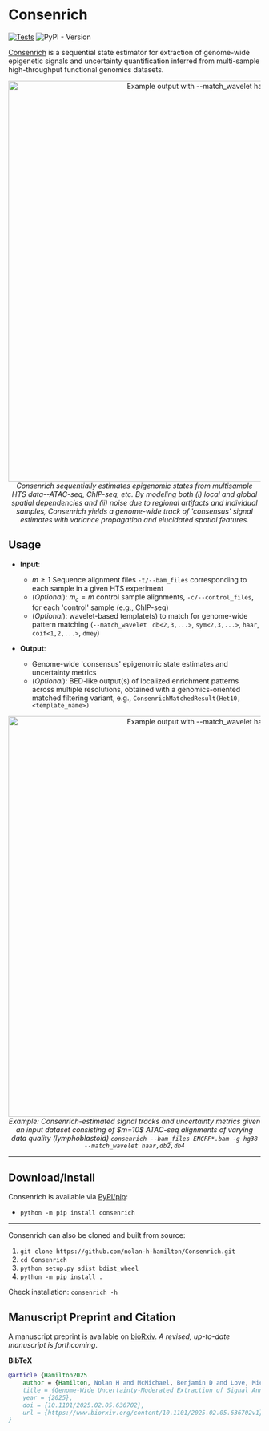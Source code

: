# Consenrich

[![Tests](https://github.com/nolan-h-hamilton/Consenrich/actions/workflows/Tests.yml/badge.svg?event=workflow_dispatch)](https://github.com/nolan-h-hamilton/Consenrich/actions/workflows/Tests.yml)
![PyPI - Version](https://img.shields.io/pypi/v/consenrich?logo=Python&logoColor=%23FFFFFF&color=%233776AB&link=https%3A%2F%2Fpypi.org%2Fproject%2Fconsenrich%2F)

[Consenrich](https://github.com/nolan-h-hamilton/Consenrich) is a sequential state estimator for extraction of genome-wide epigenetic signals and uncertainty quantification inferred from multi-sample high-throughput functional genomics datasets.

<p align="center">
  <img src="docs/scheme.png" alt="Example output with --match_wavelet haar,db2,db4" width="800"/><br/>
  <em> Consenrich sequentially estimates epigenomic states from multisample HTS data--ATAC-seq, ChIP-seq, etc. By modeling  both (i) local and global spatial dependencies and (ii) noise due to regional artifacts and individual samples, Consenrich yields a genome-wide track of 'consensus' signal estimates with variance propagation and elucidated spatial features.</em>
</p>

## Usage

* **Input**:
  * $m \geq 1$ Sequence alignment files `-t/--bam_files` corresponding to each sample in a given HTS experiment
  * (*Optional*): $m_c = m$ control sample alignments, `-c/--control_files`, for each 'control' sample (e.g., ChIP-seq)
  * (*Optional*): wavelet-based template(s) to match for genome-wide pattern matching (`--match_wavelet ` `db<2,3,...>`, `sym<2,3,...>`, `haar`, `coif<1,2,...>`, `dmey`)

* **Output**:
  * Genome-wide 'consensus' epigenomic state estimates and uncertainty metrics
  * (*Optional*): BED-like output(s) of localized enrichment patterns across multiple resolutions, obtained with a genomics-oriented matched filtering variant, e.g., `ConsenrichMatchedResult(Het10, <template_name>)`

<p align="center">
  <img src="docs/matched.png" alt="Example output with --match_wavelet haar,db2,db4" width="800"/><br/>
  <em>Example: Consenrich-estimated signal tracks and uncertainty metrics given an input dataset consisting of $m=10$ ATAC-seq alignments of varying data quality (lymphoblastoid)
  <code>consenrich --bam_files ENCFF*.bam -g hg38 --match_wavelet haar,db2,db4</code></em>
</p>

---

## Download/Install

Consenrich is available via [PyPI/pip](https://pypi.org/project/consenrich/):

* `python -m pip install consenrich`

---

Consenrich can also be cloned and built from source:

1. `git clone https://github.com/nolan-h-hamilton/Consenrich.git`
2. `cd Consenrich`
3. `python setup.py sdist bdist_wheel`
4. `python -m pip install .`

Check installation: `consenrich -h`

## Manuscript Preprint and Citation

A manuscript preprint is available on [bioRxiv](https://www.biorxiv.org/content/10.1101/2025.02.05.636702v1). *A revised, up-to-date manuscript is forthcoming*.

**BibTeX**

```bibtex
@article {Hamilton2025
	author = {Hamilton, Nolan H and McMichael, Benjamin D and Love, Michael I and Furey, Terrence S},
	title = {Genome-Wide Uncertainty-Moderated Extraction of Signal Annotations from Multi-Sample Functional Genomics Data},
	year = {2025},
	doi = {10.1101/2025.02.05.636702},
	url = {https://www.biorxiv.org/content/10.1101/2025.02.05.636702v1},
}
```

